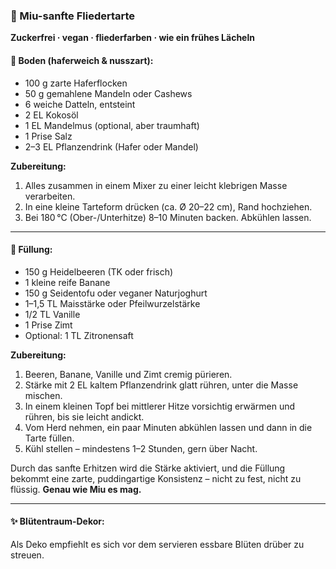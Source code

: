 ### 🌸 Miu-sanfte Fliedertarte

**Zuckerfrei · vegan · fliederfarben · wie ein frühes Lächeln**

#### 🌾 Boden (haferweich & nusszart):

* 100 g zarte Haferflocken
* 50 g gemahlene Mandeln oder Cashews
* 6 weiche Datteln, entsteint
* 2 EL Kokosöl
* 1 EL Mandelmus (optional, aber traumhaft)
* 1 Prise Salz
* 2–3 EL Pflanzendrink (Hafer oder Mandel)

**Zubereitung:**

1. Alles zusammen in einem Mixer zu einer leicht klebrigen Masse verarbeiten.
2. In eine kleine Tarteform drücken (ca. Ø 20–22 cm), Rand hochziehen.
3. Bei 180 °C (Ober-/Unterhitze) 8–10 Minuten backen. Abkühlen lassen.

---

#### 🌙 Füllung:

* 150 g Heidelbeeren (TK oder frisch)
* 1 kleine reife Banane
* 150 g Seidentofu oder veganer Naturjoghurt
* 1–1,5 TL Maisstärke oder Pfeilwurzelstärke
* 1/2 TL Vanille
* 1 Prise Zimt
* Optional: 1 TL Zitronensaft

**Zubereitung:**

1. Beeren, Banane, Vanille und Zimt cremig pürieren.
2. Stärke mit 2 EL kaltem Pflanzendrink glatt rühren, unter die Masse mischen.
3. In einem kleinen Topf bei mittlerer Hitze vorsichtig erwärmen und rühren, bis sie leicht andickt.
4. Vom Herd nehmen, ein paar Minuten abkühlen lassen und dann in die Tarte füllen.
5. Kühl stellen – mindestens 1–2 Stunden, gern über Nacht.

Durch das sanfte Erhitzen wird die Stärke aktiviert, und die Füllung bekommt eine zarte, puddingartige Konsistenz – nicht zu fest, nicht zu flüssig. **Genau wie Miu es mag.**

---

#### ✨ Blütentraum-Dekor:

Als Deko empfiehlt es sich vor dem servieren essbare Blüten drüber zu streuen. 

